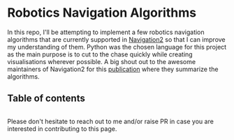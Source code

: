 # Robotics Navigation Algorithms

In this repo, I'll be attempting to implement a few robotics navigation algorithms that are currently supported in [Navigation2](https://navigation.ros.org) so that I can improve my understanding of them. Python was the chosen language for this project as the main purpose is to cut to the chase quickly while creating visualisations wherever possible. A big shout out to the awesome maintainers of Navigation2 for this [publication](https://arxiv.org/pdf/2307.15236.pdf) where they summarize the algorithms.


## Table of contents
```{tableofcontents}
```

Please don't hesitate to reach out to me and/or raise PR in case you are interested in contributing to this page.
